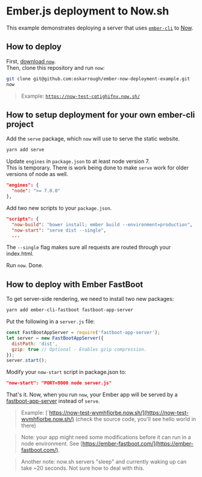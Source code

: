 # Ember.js deployment to Now.sh

This example demonstrates deploying a server that uses [`ember-cli`](https://github.com/ember-cli/ember-cli/) to [Now](https://now.sh/).

## How to deploy

First, [download `now`](https://zeit.co/download).  
Then, clone this repository and run `now`:

```bash
git clone git@github.com:oskarrough/ember-now-deployment-example.git
now
```

> Example: [`https://now-test-cqtighifnv.now.sh/`](https://now-test-cqtighifnv.now.sh/)

## How to setup deployment for your own ember-cli project
  
Add the `serve` package, which `now` will use to serve the static website.

```bash
yarn add serve
```

Update `engines` in `package.json` to at least node version 7.  
This is temporary. There is work being done to make `serve` work for older versions of node as well.

```json
"engines": {
  "node": ">= 7.0.0"
},
```

Add two new scripts to your `package.json`.  

```json
"scripts": {
  "now-build": "bower install; ember build --environment=production",
  "now-start": "serve dist --single",
  ...
```

The `--single` flag makes sure all requests are routed through your index.html.

Run `now`. Done.

## How to deploy with Ember FastBoot

To get server-side rendering, we need to install two new packages:

```bash
yarn add ember-cli-fastboot fastboot-app-server
```

Put the following in a `server.js` file:

```js
const FastBootAppServer = require('fastboot-app-server');
let server = new FastBootAppServer({
  distPath: 'dist',
  gzip: true // Optional - Enables gzip compression.
});
server.start();
```

Modify your `now-start` script in package.json to:

```json
"now-start": "PORT=8000 node server.js"
```

That's it. Now, when you run `now`, your Ember app will be served by a [fastboot-app-server](https://github.com/ember-fastboot/fastboot-app-server#quick-start) instead of `serve`.

> Example: [`https://now-test-wvmhfiorbe.now.sh/](https://now-test-wvmhfiorbe.now.sh/) (check the source code, you'll see hello world in there)

> Note: your app might need some modifications before it can run in a node environment. See [https://ember-fastboot.com/](https://ember-fastboot.com/).

> Another note: now.sh servers "sleep" and currently waking up can take ~20 seconds. Not sure how to deal with this.
